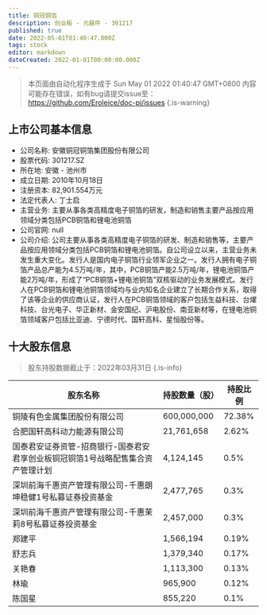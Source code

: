```yaml
---
title: 铜冠铜箔
description: 创业板 - 元器件 - 301217
published: true
date: 2022-05-01T01:40:47.000Z
tags: stock
editor: markdown
dateCreated: 2022-01-01T00:00:00.000Z
---
```


> 本页面由自动化程序生成于 Sun May 01 2022 01:40:47 GMT+0800
> 内容可能存在错误，如有bug请提交issue至：https://github.com/Eroleice/doc-pi/issues
{.is-warning}

## 上市公司基本信息
- 公司名称: 安徽铜冠铜箔集团股份有限公司
- 股票代码: 301217.SZ
- 所在地: 安徽 - 池州市
- 成立日期: 2010年10月18日
- 注册资本: 82,901.554万元
- 法定代表人: 丁士启
- 主营业务: 主要从事各类高精度电子铜箔的研发，制造和销售主要产品按应用领域分类包括PCB铜箔和锂电池铜箔
- 公司官网: null
- 公司介绍: 公司主要从事各类高精度电子铜箔的研发、制造和销售等，主要产品按应用领域分类包括PCB铜箔和锂电池铜箔。自公司设立以来，主营业务未发生重大变化。发行人是国内电子铜箔行业领军企业之一。发行人拥有电子铜箔产品总产能为4.5万吨/年，其中，PCB铜箔产能2.5万吨/年，锂电池铜箔产能2万吨/年，形成了“PCB铜箔+锂电池铜箔”双核驱动的业务发展模式。发行人在PCB铜箔和锂电池铜箔领域均与业内知名企业建立了长期合作关系，取得了该等企业的供应商认证，发行人在PCB铜箔领域的客户包括生益科技、台燿科技、台光电子、华正新材、金安国纪、沪电股份、南亚新材等，在锂电池铜箔领域客户包括比亚迪、宁德时代、国轩高科、星恒股份等。


## 十大股东信息
> 股东持股数据截止于：2022年03月31日
{.is-info}

| 股东名称 | 持股数量（股） | 持股比例 |
| --- | --- | --- |
| 铜陵有色金属集团股份有限公司 | 600,000,000 | 72.38% |
| 合肥国轩高科动力能源有限公司 | 21,761,658 | 2.62% |
| 国泰君安证券资管-招商银行-国泰君安君享创业板铜冠铜箔1号战略配售集合资产管理计划 | 4,124,145 | 0.5% |
| 深圳前海千惠资产管理有限公司-千惠朗坤稳健1号私募证券投资基金 | 2,477,765 | 0.3% |
| 深圳前海千惠资产管理有限公司-千惠茉莉8号私募证券投资基金 | 2,457,000 | 0.3% |
| 郑建平 | 1,566,194 | 0.19% |
| 舒志兵 | 1,379,340 | 0.17% |
| 关艳春 | 1,113,300 | 0.13% |
| 林瑜 | 965,900 | 0.12% |
| 陈国星 | 855,220 | 0.1% |




